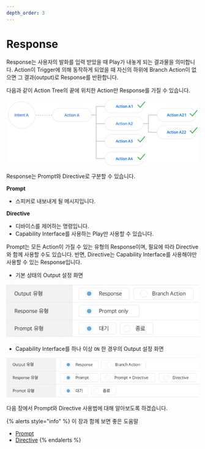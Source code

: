 ```yaml
---
depth_order: 3
---
```


# Response

Response는 사용자의 발화를 입력 받았을 때 Play가 내놓게 되는 결과물을 의미합니다. Action이 Trigger에 의해 동작하게 되었을 때 자신의 하위에 Branch Action이 없으면 그 결과(output)로 Response를 반환합니다.

다음과 같이 Action Tree의 끝에 위치한 Action만 Response를 가질 수 있습니다.

![](../../../assets/images/use-branch-actions-04.png)

Response는 Prompt와 Directive로 구분할 수 있습니다.

**Prompt**

* 스피커로 내보내게 될 메시지입니다.

**Directive**

* 디바이스를 제어하는 명령입니다.
* Capability Interface를 사용하는 Play만 사용할 수 있습니다.

Prompt는 모든 Action이 가질 수 있는 유형의 Response이며, 필요에 따라 Directive와 함께 사용할 수도 있습니다. 반면, Directive는 Capability Interface를 사용해야만 사용할 수 있는 Response입니다.

* 기본 상태의 Output 설정 화면

![](../../../assets/images/use-responses-01.png)

* Capability Interface를 하나 이상 `ON` 한 경우의 Output 설정 화면

![](../../../assets/images/use-responses-02.png)

다음 장에서 Prompt와 Directive 사용법에 대해 알아보도록 하겠습니다.

{% alerts style="info" %}
이 장과 함께 보면 좋은 도움말

* [Prompt](./use-responses/use-prompts)
* [Directive](./use-responses/use-directives)
{% endalerts %}

